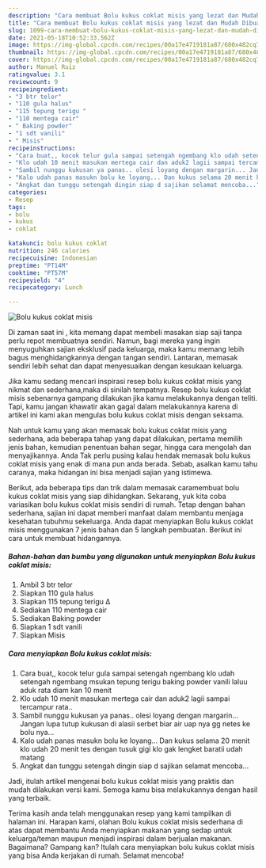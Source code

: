 ```yaml
---
description: "Cara membuat Bolu kukus coklat misis yang lezat dan Mudah Dibuat"
title: "Cara membuat Bolu kukus coklat misis yang lezat dan Mudah Dibuat"
slug: 1099-cara-membuat-bolu-kukus-coklat-misis-yang-lezat-dan-mudah-dibuat
date: 2021-05-18T10:52:33.562Z
image: https://img-global.cpcdn.com/recipes/00a17e4719181a87/680x482cq70/bolu-kukus-coklat-misis-foto-resep-utama.jpg
thumbnail: https://img-global.cpcdn.com/recipes/00a17e4719181a87/680x482cq70/bolu-kukus-coklat-misis-foto-resep-utama.jpg
cover: https://img-global.cpcdn.com/recipes/00a17e4719181a87/680x482cq70/bolu-kukus-coklat-misis-foto-resep-utama.jpg
author: Manuel Ruiz
ratingvalue: 3.1
reviewcount: 9
recipeingredient:
- "3 btr telor"
- "110 gula halus"
- "115 tepung terigu "
- "110 mentega cair"
- " Baking powder"
- "1 sdt vanili"
- " Misis"
recipeinstructions:
- "Cara buat,, kocok telur gula sampai setengah ngembang klo udah setengah ngembang msukan tepung terigu baking powder vanili laluu aduk rata diam kan 10 menit"
- "Klo udah 10 menit masukan mertega cair dan aduk2 lagii sampai tercampur rata.."
- "Sambil nunggu kukusan ya panas.. olesi loyang dengan margarin... Jangan lupa tutup kukusan di alasii serbet biar air uap nya gg netes ke bolu nya..."
- "Kalo udah panas masukn bolu ke loyang... Dan kukus selama 20 menit klo udah 20 menit tes dengan tusuk gigi klo gak lengket baratii udah matang"
- "Angkat dan tunggu setengah dingin siap d sajikan selamat mencoba..."
categories:
- Resep
tags:
- bolu
- kukus
- coklat

katakunci: bolu kukus coklat 
nutrition: 246 calories
recipecuisine: Indonesian
preptime: "PT14M"
cooktime: "PT57M"
recipeyield: "4"
recipecategory: Lunch

---
```



![Bolu kukus coklat misis](https://img-global.cpcdn.com/recipes/00a17e4719181a87/680x482cq70/bolu-kukus-coklat-misis-foto-resep-utama.jpg)

Di zaman  saat ini , kita memang dapat membeli masakan siap saji tanpa perlu repot membuatnya sendiri. Namun, bagi mereka yang ingin menyuguhkan sajian eksklusif pada keluarga, maka kamu memang lebih bagus menghidangkannya dengan tangan sendiri. Lantaran, memasak sendiri lebih sehat dan dapat menyesuaikan dengan kesukaan keluarga.

Jika kamu sedang mencari inspirasi resep bolu kukus coklat misis yang nikmat dan sederhana,maka di sinilah tempatnya. Resep bolu kukus coklat misis  sebenarnya gampang dilakukan jika kamu melakukannya dengan teliti. Tapi, kamu jangan khawatir akan gagal dalam melakukannya 
karena di artikel ini kami akan mengulas bolu kukus coklat misis dengan seksama.  



Nah untuk kamu yang akan memasak bolu kukus coklat misis yang sederhana, ada beberapa tahap yang dapat dilakukan, pertama memilih jenis bahan, kemudian penentuan bahan segar, hingga cara mengolah dan menyajikannya. Anda Tak perlu pusing kalau hendak memasak bolu kukus coklat misis yang enak di mana pun anda berada. Sebab, asalkan kamu  tahu caranya, maka hidangan ini bisa menjadi sajian yang istimewa.

Berikut, ada beberapa tips dan trik dalam memasak caramembuat bolu kukus coklat misis yang siap dihidangkan. Sekarang, yuk kita coba variasikan bolu kukus coklat misis sendiri di rumah. Tetap dengan bahan sederhana, sajian ini dapat memberi manfaat dalam membantu menjaga kesehatan tubuhmu sekeluarga. Anda dapat menyiapkan Bolu kukus coklat misis menggunakan 7 jenis bahan dan 5 langkah pembuatan. Berikut ini cara untuk membuat hidangannya.

<!--inarticleads1-->

##### Bahan-bahan dan bumbu yang digunakan untuk menyiapkan Bolu kukus coklat misis:

1. Ambil 3 btr telor
1. Siapkan 110 gula halus
1. Siapkan 115 tepung terigu ∆
1. Sediakan 110 mentega cair
1. Sediakan  Baking powder
1. Siapkan 1 sdt vanili
1. Siapkan  Misis




<!--inarticleads2-->

##### Cara menyiapkan Bolu kukus coklat misis:

1. Cara buat,, kocok telur gula sampai setengah ngembang klo udah setengah ngembang msukan tepung terigu baking powder vanili laluu aduk rata diam kan 10 menit
1. Klo udah 10 menit masukan mertega cair dan aduk2 lagii sampai tercampur rata..
1. Sambil nunggu kukusan ya panas.. olesi loyang dengan margarin... Jangan lupa tutup kukusan di alasii serbet biar air uap nya gg netes ke bolu nya...
1. Kalo udah panas masukn bolu ke loyang... Dan kukus selama 20 menit klo udah 20 menit tes dengan tusuk gigi klo gak lengket baratii udah matang
1. Angkat dan tunggu setengah dingin siap d sajikan selamat mencoba...




Jadi, itulah artikel mengenai  bolu kukus coklat misis  yang praktis dan mudah dilakukan versi kami. Semoga kamu bisa melakukannya dengan hasil yang terbaik. 

Terima kasih anda telah menggunakan resep yang kami tampilkan di halaman ini. Harapan kami, olahan  Bolu kukus coklat misis sederhana di atas dapat membantu Anda menyiapkan makanan yang sedap untuk keluarga/teman maupun menjadi inspirasi dalam berjualan makanan. Bagaimana? Gampang kan? Itulah cara menyiapkan bolu kukus coklat misis yang bisa Anda kerjakan di rumah. Selamat mencoba!

